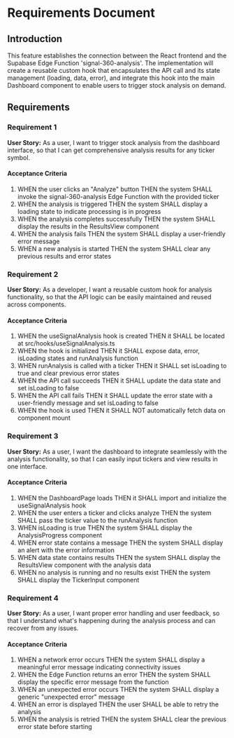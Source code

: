 # Requirements Document

## Introduction

This feature establishes the connection between the React frontend and the Supabase Edge Function 'signal-360-analysis'. The implementation will create a reusable custom hook that encapsulates the API call and its state management (loading, data, error), and integrate this hook into the main Dashboard component to enable users to trigger stock analysis on demand.

## Requirements

### Requirement 1

**User Story:** As a user, I want to trigger stock analysis from the dashboard interface, so that I can get comprehensive analysis results for any ticker symbol.

#### Acceptance Criteria

1. WHEN the user clicks an "Analyze" button THEN the system SHALL invoke the signal-360-analysis Edge Function with the provided ticker
2. WHEN the analysis is triggered THEN the system SHALL display a loading state to indicate processing is in progress
3. WHEN the analysis completes successfully THEN the system SHALL display the results in the ResultsView component
4. WHEN the analysis fails THEN the system SHALL display a user-friendly error message
5. WHEN a new analysis is started THEN the system SHALL clear any previous results and error states

### Requirement 2

**User Story:** As a developer, I want a reusable custom hook for analysis functionality, so that the API logic can be easily maintained and reused across components.

#### Acceptance Criteria

1. WHEN the useSignalAnalysis hook is created THEN it SHALL be located at src/hooks/useSignalAnalysis.ts
2. WHEN the hook is initialized THEN it SHALL expose data, error, isLoading states and runAnalysis function
3. WHEN runAnalysis is called with a ticker THEN it SHALL set isLoading to true and clear previous error states
4. WHEN the API call succeeds THEN it SHALL update the data state and set isLoading to false
5. WHEN the API call fails THEN it SHALL update the error state with a user-friendly message and set isLoading to false
6. WHEN the hook is used THEN it SHALL NOT automatically fetch data on component mount

### Requirement 3

**User Story:** As a user, I want the dashboard to integrate seamlessly with the analysis functionality, so that I can easily input tickers and view results in one interface.

#### Acceptance Criteria

1. WHEN the DashboardPage loads THEN it SHALL import and initialize the useSignalAnalysis hook
2. WHEN the user enters a ticker and clicks analyze THEN the system SHALL pass the ticker value to the runAnalysis function
3. WHEN isLoading is true THEN the system SHALL display the AnalysisProgress component
4. WHEN error state contains a message THEN the system SHALL display an alert with the error information
5. WHEN data state contains results THEN the system SHALL display the ResultsView component with the analysis data
6. WHEN no analysis is running and no results exist THEN the system SHALL display the TickerInput component

### Requirement 4

**User Story:** As a user, I want proper error handling and user feedback, so that I understand what's happening during the analysis process and can recover from any issues.

#### Acceptance Criteria

1. WHEN a network error occurs THEN the system SHALL display a meaningful error message indicating connectivity issues
2. WHEN the Edge Function returns an error THEN the system SHALL display the specific error message from the function
3. WHEN an unexpected error occurs THEN the system SHALL display a generic "unexpected error" message
4. WHEN an error is displayed THEN the user SHALL be able to retry the analysis
5. WHEN the analysis is retried THEN the system SHALL clear the previous error state before starting